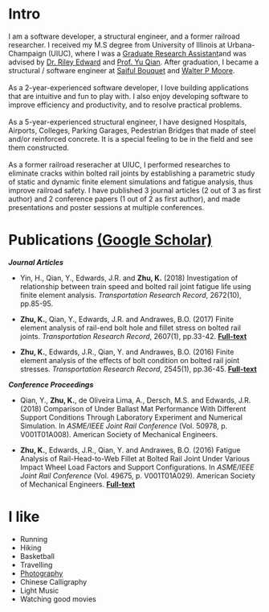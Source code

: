 
# Intro

I am a software developer, a structural engineer, and a former railroad researcher. I received my M.S degree from University of Illinois at Urbana-Champaign (UIUC), where I was a [Graduate Research Assistant](https://railtec.illinois.edu/member/kaijun-zhu/)and was advised by [Dr. Riley Edward](https://railtec.illinois.edu/member/j-riley-edwards/) and [Prof. Yu Qian](https://sc.edu/study/colleges_schools/engineering_and_computing/faculty-staff/qian_yu.php). After graduation, I became a structural / software engineer at [Saiful Bouquet](https://www.saifulbouquet.com/) and [Walter P Moore](https://www.walterpmoore.com/).
<br />
<br />
As a 2-year-experienced software developer, I love building applications that are intuitive and fun to play with. I also enjoy developing software to improve efficiency and productivity, and to resolve practical problems. 
<br />
<br />
As a 5-year-experienced structural engineer, I have designed Hospitals, Airports, Colleges, Parking Garages, Pedestrian Bridges that made of steel and/or reinforced concrete. It is a special feeling to be in the field and see them constructed.
<br />
<br />
As a former railroad reseracher at UIUC, I performed researches to eliminate cracks within bolted rail joints by establishing a parametric study of static and dynamic finite element simulations and fatigue analysis, thus improve railroad safety. I have published 3 journal articles (2 out of 3 as first author) and 2 conference papers (1 out of 2 as first author), and made presentations and poster sessions at multiple conferences.

# Publications [(Google Scholar)](https://scholar.google.com/citations?user=n5HBwzgAAAAJ&hl=en)
***Journal Articles***
<br />
- Yin, H., Qian, Y., Edwards, J.R. and **Zhu, K.** (2018) Investigation of relationship between train speed and bolted rail joint fatigue life using finite element analysis. *Transportation Research Record*, 2672(10), pp.85-95.

- **Zhu, K.**, Qian, Y., Edwards, J.R. and Andrawes, B.O. (2017) Finite element analysis of rail-end bolt hole and fillet stress on bolted rail joints. *Transportation Research Record*, 2607(1), pp.33-42. [**Full-text**](https://railtec.illinois.edu/wp/wp-content/uploads/pdf-archive/Zhu-et-al-2017-TRB-17-06457-TRR-Final.pdf)

- **Zhu, K.**, Edwards, J.R., Qian, Y. and Andrawes, B.O. (2016) Finite element analysis of the effects of bolt condition on bolted rail joint stresses. *Transportation Research Record*, 2545(1), pp.36-45. [**Full-text**](https://railtec.illinois.edu/wp/wp-content/uploads/pdf-archive/Zhu-et-al-2016-TRB-16-4109-TRR-final.pdf)

***Conference Proceedings***
<br />
- Qian, Y., **Zhu, K.**, de Oliveira Lima, A., Dersch, M.S. and Edwards, J.R. (2018) Comparison of Under Ballast Mat Performance With Different Support Conditions Through Laboratory Experiment and Numerical Simulation. In *ASME/IEEE Joint Rail Conference* (Vol. 50978, p. V001T01A008). American Society of Mechanical Engineers.

- **Zhu, K.**, Edwards, J.R., Qian, Y. and Andrawes, B.O. (2016) Fatigue Analysis of Rail-Head-to-Web Fillet at Bolted Rail Joint Under Various Impact Wheel Load Factors and Support Configurations. In *ASME/IEEE Joint Rail Conference* (Vol. 49675, p. V001T01A029). American Society of Mechanical Engineers. [**Full-text**](https://railtec.illinois.edu/wp/wp-content/uploads/pdf-archive/Zhu-et-al-2016-JRC-5802[1].pdf)

# I like

- Running
- Hiking
- Basketball
- Travelling
- [Photography](https://www.instagram.com/kevinzhu000/)
- Chinese Calligraphy
- Light Music
- Watching good movies